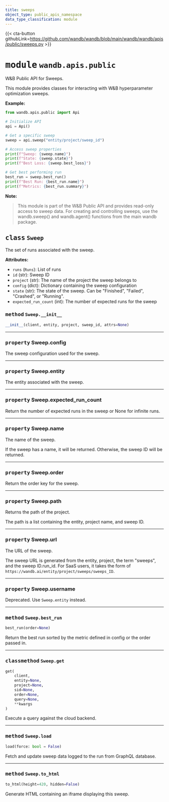 ```yaml
---
title: sweeps
object_type: public_apis_namespace
data_type_classification: module
---
```


{{< cta-button githubLink=https://github.com/wandb/wandb/blob/main/wandb/wandb/apis/public/sweeps.py >}}




# <kbd>module</kbd> `wandb.apis.public`
W&B Public API for Sweeps. 

This module provides classes for interacting with W&B hyperparameter optimization sweeps. 



**Example:**
 ```python
from wandb.apis.public import Api

# Initialize API
api = Api()

# Get a specific sweep
sweep = api.sweep("entity/project/sweep_id")

# Access sweep properties
print(f"Sweep: {sweep.name}")
print(f"State: {sweep.state}")
print(f"Best Loss: {sweep.best_loss}")

# Get best performing run
best_run = sweep.best_run()
print(f"Best Run: {best_run.name}")
print(f"Metrics: {best_run.summary}")
``` 



**Note:**

> This module is part of the W&B Public API and provides read-only access to sweep data. For creating and controlling sweeps, use the wandb.sweep() and wandb.agent() functions from the main wandb package. 

## <kbd>class</kbd> `Sweep`
The set of runs associated with the sweep. 



**Attributes:**
 
 - `runs` (`Runs`):  List of runs 
 - `id` (str):  Sweep ID 
 - `project` (str):  The name of the project the sweep belongs to 
 - `config` (dict):  Dictionary containing the sweep configuration 
 - `state` (str):  The state of the sweep. Can be "Finished", "Failed",  "Crashed", or "Running". 
 - `expected_run_count` (int):  The number of expected runs for the sweep 

### <kbd>method</kbd> `Sweep.__init__`

```python
__init__(client, entity, project, sweep_id, attrs=None)
```






---

### <kbd>property</kbd> Sweep.config

The sweep configuration used for the sweep. 

---

### <kbd>property</kbd> Sweep.entity

The entity associated with the sweep. 

---

### <kbd>property</kbd> Sweep.expected_run_count

Return the number of expected runs in the sweep or None for infinite runs. 

---

### <kbd>property</kbd> Sweep.name

The name of the sweep. 

If the sweep has a name, it will be returned. Otherwise, the sweep ID will be returned. 

---

### <kbd>property</kbd> Sweep.order

Return the order key for the sweep. 

---

### <kbd>property</kbd> Sweep.path

Returns the path of the project. 

The path is a list containing the entity, project name, and sweep ID. 

---

### <kbd>property</kbd> Sweep.url

The URL of the sweep. 

The sweep URL is generated from the entity, project, the term "sweeps", and the sweep ID.run_id. For SaaS users, it takes the form of `https://wandb.ai/entity/project/sweeps/sweeps_ID`. 

---

### <kbd>property</kbd> Sweep.username

Deprecated. Use `Sweep.entity` instead. 



---

### <kbd>method</kbd> `Sweep.best_run`

```python
best_run(order=None)
```

Return the best run sorted by the metric defined in config or the order passed in. 

---

### <kbd>classmethod</kbd> `Sweep.get`

```python
get(
    client,
    entity=None,
    project=None,
    sid=None,
    order=None,
    query=None,
    **kwargs
)
```

Execute a query against the cloud backend. 

---

### <kbd>method</kbd> `Sweep.load`

```python
load(force: bool = False)
```

Fetch and update sweep data logged to the run from GraphQL database. 

---

### <kbd>method</kbd> `Sweep.to_html`

```python
to_html(height=420, hidden=False)
```

Generate HTML containing an iframe displaying this sweep. 


